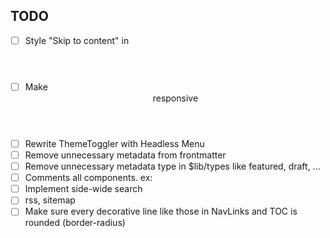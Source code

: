 ## TODO

- [ ] Style "Skip to content" in <header>
- [ ] Make <header> responsive
- [ ] Rewrite ThemeToggler with Headless Menu
- [ ] Remove unnecessary metadata from frontmatter
- [ ] Remove unnecessary metadata type in $lib/types like featured, draft, ...
- [ ] Comments all components. ex: <!-- @component Allows you to quickly navigate the hierarchy of headings for the current page. -->
- [ ] Implement side-wide search
- [ ] rss, sitemap
- [ ] Make sure every decorative line like those in NavLinks and TOC is rounded (border-radius)
